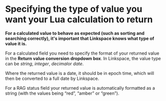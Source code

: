 

# Specifying the type of value you want your Lua calculation to return

**For a calculated value to behave as expected (such as sorting and searching correctly), it's important that Linkspace knows what type of value it is.**

For a calculated field you need to specify the format of your returned value in the **Return value conversion dropdown box**. In Linkspace, the value type can be *string*, *integer*, *decimal*or *date*.&nbsp;

Where the returned value is a date, it should be in epoch time, which will then be converted to a full date by Linkspace.

For a RAG status field your returned value is automatically formatted as a string (with the values being “red”, “amber” or “green”).